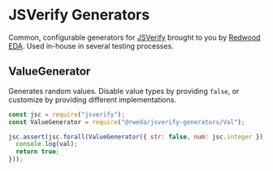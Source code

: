 # JSVerify Generators

Common, configurable generators for [JSVerify][] brought to you by [Redwood EDA][rweda].
Used in-house in several testing processes.

## ValueGenerator

Generates random values.  Disable value types by providing `false`, or customize by providing different implementations.

```js
const jsc = require("jsverify");
const ValueGenerator = require("@rweda/jsverify-generators/Val");

jsc.assert(jsc.forall(ValueGenerator({ str: false, num: jsc.integer }), val => {
  console.log(val);
  return true;
}));
```

[JSVerify]: https://github.com/jsverify/jsverify
[rweda]: http://redwoodeda.com/

